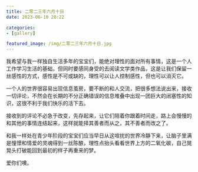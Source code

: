 ```yaml
---
title: 二零二三年六月十日
date: 2023-06-10 20:22

categories:
- [gallery]

featured_image: /img/二零二三年六月十日.jpg
---
```


我希望与我一样独自生活多年的宝宝们，能绝对理性的面对所有事情，这是一个人工作学习生活的基础，但同时要感同身受的去阅读文学类作品，这是让我们保留一丝感性的方式，感性是不可或缺的，理性可以让人控制感性，但也可以消灭它。

一个人的世界很容易出现信息茧房，要不断的和人交流，把很多想法说出来，接收一切评论，不然会在长期的不分正确错误的信息堆叠中出现一团巨大的闭塞性的知识，这很不利于我们快乐的活下去。

接收到的评论不必急于改变，先存起来，让它们陪着你跟着时间走，路上会慢慢的和其他的事情连结起来，这样就能择其善者而从之，其不善者而改之了。

和我一样处在青少年阶段的宝宝们应当早日从这喧扰的世界冷静下来，让脑子里满是憧憬和情爱的灵魂得到一丝陈酿，理性点抬头看看世界上方的二氧化碳，自己晃晃头打破能回到最初的样子再重来的梦。

爱你们噢。

